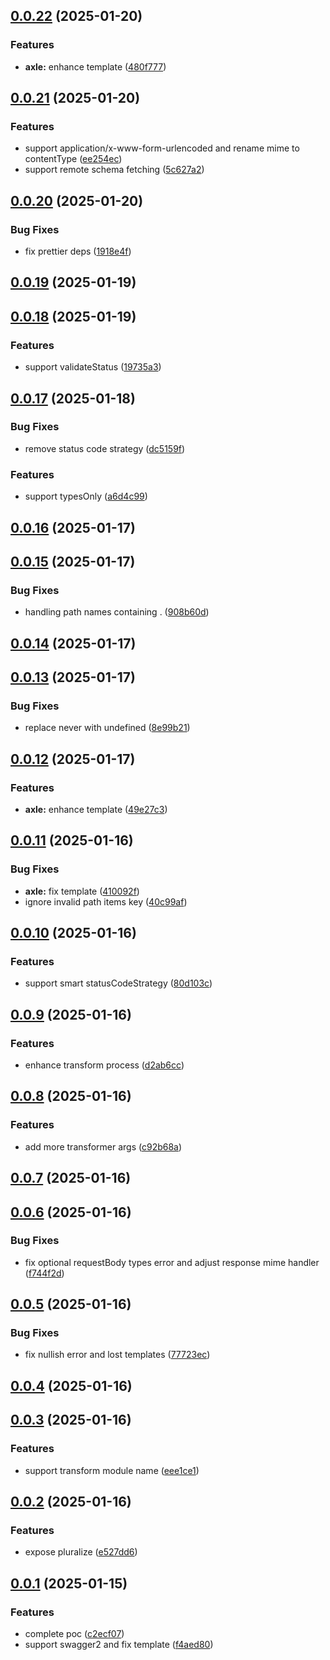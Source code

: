 ## [0.0.22](https://github.com/varletjs/api-farmer/compare/v0.0.21...v0.0.22) (2025-01-20)

### Features

- **axle:** enhance template ([480f777](https://github.com/varletjs/api-farmer/commit/480f777173253919ba0e01131afa6234b1f5c4c6))

## [0.0.21](https://github.com/varletjs/api-farmer/compare/v0.0.20...v0.0.21) (2025-01-20)

### Features

- support application/x-www-form-urlencoded and rename mime to contentType ([ee254ec](https://github.com/varletjs/api-farmer/commit/ee254ec8c36ac3c952c54b46d1b822181cee162b))
- support remote schema fetching ([5c627a2](https://github.com/varletjs/api-farmer/commit/5c627a21a3e5c048a8fe8bf07d4827cad5d572f5))

## [0.0.20](https://github.com/varletjs/api-farmer/compare/v0.0.19...v0.0.20) (2025-01-20)

### Bug Fixes

- fix prettier deps ([1918e4f](https://github.com/varletjs/api-farmer/commit/1918e4fdf6e3703efcaf809ee8d82290902bd84c))

## [0.0.19](https://github.com/varletjs/api-farmer/compare/v0.0.18...v0.0.19) (2025-01-19)

## [0.0.18](https://github.com/varletjs/api-farmer/compare/v0.0.17...v0.0.18) (2025-01-19)

### Features

- support validateStatus ([19735a3](https://github.com/varletjs/api-farmer/commit/19735a3b26e71844696339b39abc56c27d0e8b77))

## [0.0.17](https://github.com/varletjs/api-farmer/compare/v0.0.16...v0.0.17) (2025-01-18)

### Bug Fixes

- remove status code strategy ([dc5159f](https://github.com/varletjs/api-farmer/commit/dc5159f4563a21b08b22ba24d337785fc54933d4))

### Features

- support typesOnly ([a6d4c99](https://github.com/varletjs/api-farmer/commit/a6d4c99f711a5d27921736194390167137a90b2a))

## [0.0.16](https://github.com/varletjs/api-farmer/compare/v0.0.15...v0.0.16) (2025-01-17)

## [0.0.15](https://github.com/varletjs/api-farmer/compare/v0.0.14...v0.0.15) (2025-01-17)

### Bug Fixes

- handling path names containing . ([908b60d](https://github.com/varletjs/api-farmer/commit/908b60dc696c7ba666e4c1e83af8ddee64d2b963))

## [0.0.14](https://github.com/varletjs/api-farmer/compare/v0.0.13...v0.0.14) (2025-01-17)

## [0.0.13](https://github.com/varletjs/api-farmer/compare/v0.0.12...v0.0.13) (2025-01-17)

### Bug Fixes

- replace never with undefined ([8e99b21](https://github.com/varletjs/api-farmer/commit/8e99b21d0f5d3cf7fc116b1ab7cf92205b34ec5b))

## [0.0.12](https://github.com/varletjs/api-farmer/compare/v0.0.11...v0.0.12) (2025-01-17)

### Features

- **axle:** enhance template ([49e27c3](https://github.com/varletjs/api-farmer/commit/49e27c3afa1dfc384af058a6554b85db60f88919))

## [0.0.11](https://github.com/varletjs/api-farmer/compare/v0.0.10...v0.0.11) (2025-01-16)

### Bug Fixes

- **axle:** fix template ([410092f](https://github.com/varletjs/api-farmer/commit/410092f5a2b6a728090e3cec6e512febfd3ea9da))
- ignore invalid path items key ([40c99af](https://github.com/varletjs/api-farmer/commit/40c99af5c2ca5208723b1629c80d6014a91ac06a))

## [0.0.10](https://github.com/varletjs/api-farmer/compare/v0.0.9...v0.0.10) (2025-01-16)

### Features

- support smart statusCodeStrategy ([80d103c](https://github.com/varletjs/api-farmer/commit/80d103c56cb15f28fc7bd5a037aa0ca62aa008b2))

## [0.0.9](https://github.com/varletjs/api-farmer/compare/v0.0.8...v0.0.9) (2025-01-16)

### Features

- enhance transform process ([d2ab6cc](https://github.com/varletjs/api-farmer/commit/d2ab6cccfffcfe9e69014d89634cd7ac68bdd009))

## [0.0.8](https://github.com/varletjs/api-farmer/compare/v0.0.7...v0.0.8) (2025-01-16)

### Features

- add more transformer args ([c92b68a](https://github.com/varletjs/api-farmer/commit/c92b68a9fdf663af6ae096755c2eebeb7616ba65))

## [0.0.7](https://github.com/varletjs/api-farmer/compare/v0.0.6...v0.0.7) (2025-01-16)

## [0.0.6](https://github.com/varletjs/api-farmer/compare/v0.0.5...v0.0.6) (2025-01-16)

### Bug Fixes

- fix optional requestBody types error and adjust response mime handler ([f744f2d](https://github.com/varletjs/api-farmer/commit/f744f2dddae66538f07b0c4a23ee7c9206dda2ce))

## [0.0.5](https://github.com/varletjs/api-farmer/compare/v0.0.4...v0.0.5) (2025-01-16)

### Bug Fixes

- fix nullish error and lost templates ([77723ec](https://github.com/varletjs/api-farmer/commit/77723ec4886eac0c21b25e615b1ef3a0175d83c1))

## [0.0.4](https://github.com/varletjs/api-farmer/compare/v0.0.3...v0.0.4) (2025-01-16)

## [0.0.3](https://github.com/varletjs/api-farmer/compare/v0.0.2...v0.0.3) (2025-01-16)

### Features

- support transform module name ([eee1ce1](https://github.com/varletjs/api-farmer/commit/eee1ce1c3d3273ec7362c8ec4e78ecf47f8250d3))

## [0.0.2](https://github.com/varletjs/api-farmer/compare/v0.0.1...v0.0.2) (2025-01-16)

### Features

- expose pluralize ([e527dd6](https://github.com/varletjs/api-farmer/commit/e527dd69cb24e88751244aa62a56415ddbb17657))

## [0.0.1](https://github.com/varletjs/api-farmer/compare/c2ecf0772d24d0cad6b809881ee952679c53fa03...v0.0.1) (2025-01-15)

### Features

- complete poc ([c2ecf07](https://github.com/varletjs/api-farmer/commit/c2ecf0772d24d0cad6b809881ee952679c53fa03))
- support swagger2 and fix template ([f4aed80](https://github.com/varletjs/api-farmer/commit/f4aed804e178ab36ad954e6cc460a8edcd2304b8))
